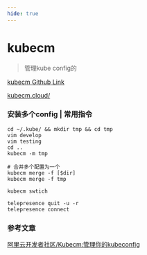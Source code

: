 ```yaml
---
hide: true
---
```

# kubecm

> 管理kube config的

[kubecm Github Link](https://github.com/sunny0826/kubecm)

[kubecm.cloud/](https://kubecm.cloud/)

### 安装多个config | 常用指令

```
cd ~/.kube/ && mkdir tmp && cd tmp
vim develop
vim testing
cd ..
kubecm -m tmp

# 合并多个配置为一个
kubecm merge -f [$dir]
kubecm merge -f tmp

kubecm swtich

telepresence quit -u -r
telepresence connect
```

### 参考文章

[阿里云开发者社区/Kubecm:管理你的kubeconfig](https://developer.aliyun.com/article/738438)

